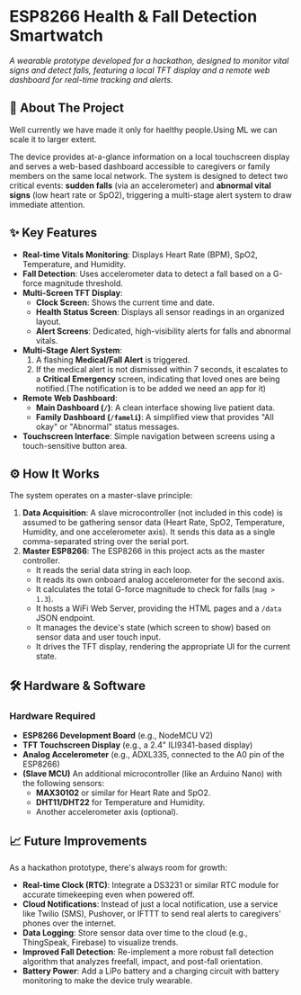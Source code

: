# ESP8266 Health & Fall Detection Smartwatch

*A wearable prototype developed for a hackathon, designed to monitor vital signs and detect falls, featuring a local TFT display and a remote web dashboard for real-time tracking and alerts.*


## 📖 About The Project

Well currently we have made it only for haelthy people.Using ML we can scale it to larger extent.

The device provides at-a-glance information on a local touchscreen display and serves a web-based dashboard accessible to caregivers or family members on the same local network. The system is designed to detect two critical events: **sudden falls** (via an accelerometer) and **abnormal vital signs** (low heart rate or SpO2), triggering a multi-stage alert system to draw immediate attention.

## ✨ Key Features

* **Real-time Vitals Monitoring**: Displays Heart Rate (BPM), SpO2, Temperature, and Humidity.
* **Fall Detection**: Uses accelerometer data to detect a fall based on a G-force magnitude threshold.
* **Multi-Screen TFT Display**:
    * **Clock Screen**: Shows the current time and date.
    * **Health Status Screen**: Displays all sensor readings in an organized layout.
    * **Alert Screens**: Dedicated, high-visibility alerts for falls and abnormal vitals.
* **Multi-Stage Alert System**:
    1.  A flashing **Medical/Fall Alert** is triggered.
    2.  If the medical alert is not dismissed within 7 seconds, it escalates to a **Critical Emergency** screen, indicating that loved ones are being notified.(The notification is to be added we need an app for it)
* **Remote Web Dashboard**:
    * **Main Dashboard (`/`)**: A clean interface showing live patient data.
    * **Family Dashboard (`/fameli`)**: A simplified view that provides "All okay" or "Abnormal" status messages.
* **Touchscreen Interface**: Simple navigation between screens using a touch-sensitive button area.

## ⚙️ How It Works

The system operates on a master-slave principle:

1.  **Data Acquisition**: A slave microcontroller (not included in this code) is assumed to be gathering sensor data (Heart Rate, SpO2, Temperature, Humidity, and one accelerometer axis). It sends this data as a single comma-separated string over the serial port.
2.  **Master ESP8266**: The ESP8266 in this project acts as the master controller.
    * It reads the serial data string in each loop.
    * It reads its own onboard analog accelerometer for the second axis.
    * It calculates the total G-force magnitude to check for falls (`mag > 1.3`).
    * It hosts a WiFi Web Server, providing the HTML pages and a `/data` JSON endpoint.
    * It manages the device's state (which screen to show) based on sensor data and user touch input.
    * It drives the TFT display, rendering the appropriate UI for the current state.

## 🛠️ Hardware & Software

### Hardware Required

* **ESP8266 Development Board** (e.g., NodeMCU V2)
* **TFT Touchscreen Display** (e.g., a 2.4" ILI9341-based display)
* **Analog Accelerometer** (e.g., ADXL335, connected to the A0 pin of the ESP8266)
* **(Slave MCU)** An additional microcontroller (like an Arduino Nano) with the following sensors:
    * **MAX30102** or similar for Heart Rate and SpO2.
    * **DHT11/DHT22** for Temperature and Humidity.
    * Another accelerometer axis (optional).


## 📈 Future Improvements

As a hackathon prototype, there's always room for growth:

* **Real-time Clock (RTC)**: Integrate a DS3231 or similar RTC module for accurate timekeeping even when powered off.
* **Cloud Notifications**: Instead of just a local notification, use a service like Twilio (SMS), Pushover, or IFTTT to send real alerts to caregivers' phones over the internet.
* **Data Logging**: Store sensor data over time to the cloud (e.g., ThingSpeak, Firebase) to visualize trends.
* **Improved Fall Detection**: Re-implement a more robust fall detection algorithm that analyzes freefall, impact, and post-fall orientation.
* **Battery Power**: Add a LiPo battery and a charging circuit with battery monitoring to make the device truly wearable.
